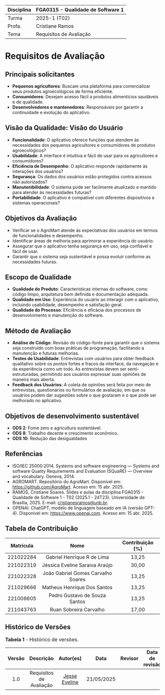 | Disciplina | FGA0315 - Qualidade de Software 1    |
| :--------- | :----------------------------------- |
| Turma      | 2025-1 (T02)                         |
| Profa.     | Cristiane Ramos                      |
| Tema       | Requisitos de Avaliação |

# Requisitos de Avaliação

## Principais solicitantes
- **Pequenos agricultores**: Buscam uma plataforma para comercializar seus produtos agroecológicos de forma eficiente.
- **Consumidores**: Desejam acesso fácil a produtos alimentícios saudáveis e de qualidade.
- **Desenvolvedores e mantenedores**: Responsáveis por garantir a continuidade e evolução do aplicativo.

## Visão da Qualidade: Visão do Usuário
- **Funcionalidade**: O aplicativo oferece funções que atendem às necessidades dos pequenos agricultores e consumidores de produtos agroecológicos?
- **Usabilidade**: A interface é intuitiva e fácil de usar para os agricultores e consumidores?
- **Eficiência de Desempenho**: O aplicativo responde rapidamente às interações dos usuários?
- **Segurança**: Os dados dos usuários estão protegidos contra acessos não autorizados?
- **Manutenibilidade**: O sistema pode ser facilmente atualizado e mantido para atender às necessidades futuras?
- **Portabilidade**: O aplicativo é compatível com diferentes dispositivos e sistemas operacionais?

## Objetivos da Avaliação
- Verificar se o AgroMart atende às expectativas dos usuários em termos de funcionalidades e desempenho.
- Identificar áreas de melhoria para aprimorar a experiência do usuário.
- Assegurar que o aplicativo tenha segurança em uso, seja confiável e fácil de usar.
- Garantir que o sistema seja sustentável e possa evoluir conforme as necessidades futuras.

## Escopo de Qualidade
- **Qualidade do Produto**: Características internas do software, como código limpo, arquitetura bem definida e documentação adequada.
- **Qualidade em Uso**: Experiência do usuário ao interagir com o aplicativo, incluindo usabilidade, desempenho e satisfação geral.
- **Qualidade do Processo**: Eficiência e eficácia dos processos de desenvolvimento e manutenção do software.

## Método de Avaliação
- **Análise de Código**: Revisão do código-fonte para garantir que o sistema seja construído com boas práticas de programação, facilitando a manutenção e futuras melhorias.
- **Testes de Usabilidade**: Entrevistas com usuários para obter feedback qualitativo sobre os pontos fortes e fracos da interface, da navegação e da experiência como um todo. As entrevistas devem ser semi-estruturadas, permitindo aos usuários expressar suas opiniões de maneira mais aberta.
- **Feedback dos Usuários**: A coleta de opiniões será feita por meio de entrevistas, questionários ou formulários de avaliação, em que os usuários podem dar sugestões sobre o que gostaram e o que pode ser melhorado no aplicativo.

## Objetivos de desenvolvimento sustentável
- **ODS 2**: Fome zero e agricultura sustentável.
- **ODS 8**: Trabalho decente e crescimento econômico.
- **ODS 10**: Redução das desigualdades

## Referências
- ISO/IEC 25000:2014. Systems and software engineering — Systems and software Quality Requirements and Evaluation (SQuaRE) — Overview and vocabulary. Geneva, 2014.
- AGROMART. Repositório do AgroMart. Disponível em: https://github.com/AgroMart. Acesso em: 15 abr. 2025.
- RAMOS, Cristiane Soares. Slides e aulas da disciplina FGA0315 - Qualidade de Software 1 - T02 (2025.1 - 24T23). Universidade de Brasília, 2025. E-mail: cristianesramos@unb.br.
- OPENAI. ChatGPT, modelo de linguagem baseado em IA (versão GPT-4). Disponível em: https://www.openai.com. Acesso em: 15 abr. 2025. 

## Tabela de Contribuição

| Matrícula |                Nome                | Contribuição (%) |
| :-------: | :--------------------------------: | :--------------: |
| 221022284 |     Gabriel Henrique R de Lima     |      13,25       |
| 221022319 |   Jéssica Eveline Saraiva Araújo   |      30,00       |
| 221022328 | João Gabriel Gomes Carvalho Soares |      13,25       |
| 211029666 |    Matheus Henrique Dos Santos     |      13,25       |
| 221008605 |   Pedro Gustavo de Souza Santos    |      13,25       |
| 211043763 |       Ruan Sobreira Carvalho       |      17,00       |

## Histórico de Versões

<font size="3"><p style="text-align: left">**Tabela 1** - Histórico de versões.</p></font>

| Versão |       Descrição        |                                             Autor(es)                                             |    Data    |                                           Revisor                                            | Data de revisão |
| :----: | :--------------------: | :-----------------------------------------------------------------------------------------------: | :--------: | :------------------------------------------------------------------------------------------: | :-------------: |
|  1.0   | Requisitos de Avaliação | [Jesse Eveline](https://github.com/xzxjesse) | 21/05/2025 | | |
